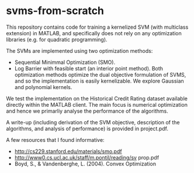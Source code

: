 ﻿# svms-from-scratch
This repository contains code for training a kernelized SVM (with multiclass
extension) in MATLAB, and specifically does not rely on any optimization libraries
(e.g. for quadratic programming). 

The SVMs are implemented using two optimization methods:
* Sequential Minimmal Optimization (SMO).
* Log Barrier with feasible start (an interior point method).
Both optimization methods optimize the dual objective formulation of SVMS, and
so the implementation is easily kernelizable. We explore Gaussian and polynomial kernels.

We test the implementation on the Historical Credit Rating dataset available directly within the MATLAB client. The main focus is numerical optimization and hence we primarliy analyse the performance of the algorithms. 

A write-up (including derivation of the SVM objective, description of the algorithms, and analysis of performance) is provided in project.pdf.

A few resources that I found informative:
* http://cs229.stanford.edu/materials/smo.pdf 
* http://www0.cs.ucl.ac.uk/staff/m.pontil/reading/sv prop.pdf
* Boyd, S., & Vandenberghe, L. (2004). Convex Optimization



